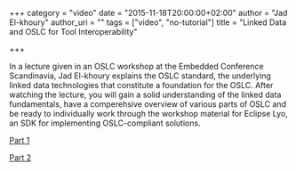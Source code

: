 +++
category = "video"
date = "2015-11-18T20:00:00+02:00"
author = "Jad El-khoury"
author_uri = ""
tags = ["video", "no-tutorial"]
title = "Linked Data and OSLC for Tool Interoperability"

+++

In a lecture given in an OSLC workshop at the Embedded Conference Scandinavia, Jad El-khoury explains the OSLC standard, the underlying linked data technologies that constitute a foundation for the OSLC. After watching the lecture, you will gain a solid understanding of the linked data fundamentals, have a comperehsive overview of various parts of OSLC and be ready to individually work through the workshop material for Eclipse Lyo, an SDK for implementing OSLC-compliant solutions.

[Part 1](https://www.youtube.com/watch?v=qQRZtd4EC7E)

[Part 2](https://www.youtube.com/watch?v=k0cOAkEWvBs&t=375s)
